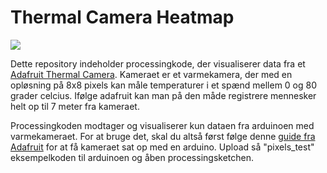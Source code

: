 # Thermal Camera Heatmap

![](thermalCameraDemo.gif)


Dette repository indeholder processingkode, der visualiserer data fra et [Adafruit Thermal Camera](https://www.adafruit.com/product/3538). Kameraet er et varmekamera, der med en opløsning på 8x8 pixels kan måle temperaturer i et spænd mellem 0 og 80 grader celcius. Ifølge adafruit kan man på den måde registrere mennesker helt op til 7 meter fra kameraet.

Processingkoden modtager og visualiserer kun dataen fra arduinoen med varmekameraet. For at bruge det, skal du altså først følge denne [guide fra Adafruit](https://learn.adafruit.com/adafruit-amg8833-8x8-thermal-camera-sensor/arduino-wiring-test) for at få kameraet sat op med en arduino. Upload så "pixels_test" eksempelkoden til arduinoen og åben processingsketchen.

